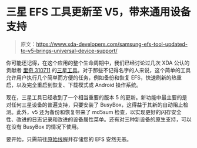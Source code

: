 # 三星 EFS 工具更新至 V5，带来通用设备支持

> 原文：<https://www.xda-developers.com/samsung-efs-tool-updated-to-v5-brings-universal-device-support/>

你可能还记得，在这个应用的整个生命周期中，我们已经讨论过几次 XDA 公认的贡献者 [里奇 310711](http://forum.xda-developers.com/member.php?u=5105831) 的[三星工具](http://www.xda-developers.com/android/backup-your-efs-partition-with-easy-to-use-app/ "Backup Your EFS Partition with Easy to Use App")。对于那些不记得名字的人来说，这个简单的工具允许用户执行几个简单而方便的任务，例如备份和恢复 EFS，快速刷新的热重启，以及完全重启到恢复、下载模式或 Android 操作系统。

现在，三星工具已经收到了一个相当重要的版本 5 的更新。新功能中最主要的是对任何三星设备的普遍支持，只要安装了 BusyBox，这得益于其新的自动阻止检测。此外，v5 还为备份和恢复带来了 md5sum 检查，以实现更好的闪存安全性、改进的日志记录和改进的设备属性菜单。还有对三种新设备的原生支持，可以在没有 BusyBox 的情况下使用。

要开始，只需前往[原始线程](http://forum.xda-developers.com/galaxy-s3/development/tool-samsung-tool-1-0-t2602325)并存储您的 EFS 安然无恙。